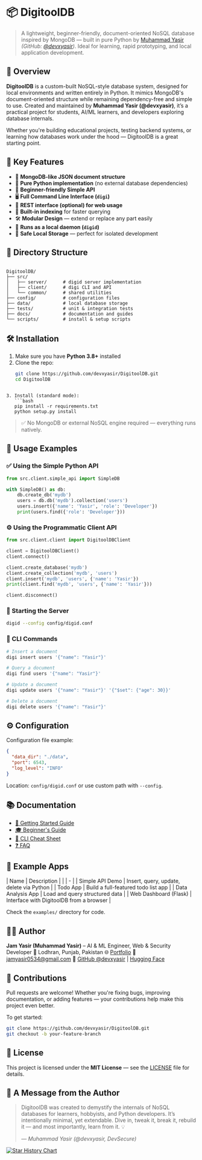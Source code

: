 # 📦 DigitoolDB

> A lightweight, beginner-friendly, document-oriented NoSQL database inspired by MongoDB — built in pure Python by [Muhammad Yasir](https://devsecure.netlify.app) *(GitHub: [@devxyasir](https://github.com/devxyasir))*. Ideal for learning, rapid prototyping, and local application development.

<!-- 
SEO Keywords:
devxyasir · Muhammad Yasir · AI Engineer · Machine Learning Engineer · Web Developer · Cybersecurity Developer · Python Projects · JavaScript Projects · FastAPI · NoSQL · DigitoolDB · Open Source · Portfolio devsecure.netlify.app · GitHub @devxyasir -->


## 🧠 Overview

**DigitoolDB** is a custom-built NoSQL-style database system, designed for local environments and written entirely in Python. It mimics MongoDB's document-oriented structure while remaining dependency-free and simple to use. Created and maintained by **Muhammad Yasir (@devxyasir)**, it’s a practical project for students, AI/ML learners, and developers exploring database internals.

Whether you're building educational projects, testing backend systems, or learning how databases work under the hood — DigitoolDB is a great starting point.



## 🚀 Key Features

- 📄 **MongoDB-like JSON document structure**
- 🐍 **Pure Python implementation** (no external database dependencies)
- 🧪 **Beginner-friendly Simple API**
- 🖥️ **Full Command Line Interface (`digi`)**
- 🧰 **REST interface (optional) for web usage**
- 🚀 **Built-in indexing** for faster querying
- 🛠️ **Modular Design** — extend or replace any part easily
- 💾 **Runs as a local daemon (`digid`)**
- 🔐 **Safe Local Storage** — perfect for isolated development



## 📁 Directory Structure

```

DigitoolDB/
├── src/
│   ├── server/      # digid server implementation
│   ├── client/      # digi CLI and API
│   └── common/      # shared utilities
├── config/          # configuration files
├── data/            # local database storage
├── tests/           # unit & integration tests
├── docs/            # documentation and guides
└── scripts/         # install & setup scripts

````



## 🛠 Installation

1. Make sure you have **Python 3.8+** installed
2. Clone the repo:
   ```bash
   git clone https://github.com/devxyasir/DigitoolDB.git
   cd DigitoolDB
````

3. Install (standard mode):
   ```bash
   pip install -r requirements.txt
   python setup.py install
````

> ✅ No MongoDB or external NoSQL engine required — everything runs natively.



## 🧪 Usage Examples

### ✅ Using the Simple Python API

```python
from src.client.simple_api import SimpleDB

with SimpleDB() as db:
    db.create_db('mydb')
    users = db.db('mydb').collection('users')
    users.insert({'name': 'Yasir', 'role': 'Developer'})
    print(users.find({'role': 'Developer'}))
```



### ⚙️ Using the Programmatic Client API

```python
from src.client.client import DigitoolDBClient

client = DigitoolDBClient()
client.connect()

client.create_database('mydb')
client.create_collection('mydb', 'users')
client.insert('mydb', 'users', {'name': 'Yasir'})
print(client.find('mydb', 'users', {'name': 'Yasir'}))

client.disconnect()
```



### 📡 Starting the Server

```bash
digid --config config/digid.conf
```



### 🧾 CLI Commands

```bash
# Insert a document
digi insert users '{"name": "Yasir"}'

# Query a document
digi find users '{"name": "Yasir"}'

# Update a document
digi update users '{"name": "Yasir"}' '{"$set": {"age": 30}}'

# Delete a document
digi delete users '{"name": "Yasir"}'
```



## ⚙️ Configuration

Configuration file example:

```json
{
  "data_dir": "./data",
  "port": 6543,
  "log_level": "INFO"
}
```

Location: `config/digid.conf` or use custom path with `--config`.



## 📚 Documentation

* [📘 Getting Started Guide](docs/getting_started.md)
* [🎓 Beginner's Guide](docs/beginners_guide.md)
* [📎 CLI Cheat Sheet](docs/cheat_sheet.md)
* [❓ FAQ](docs/faq.md)



## 🎉 Example Apps

| Name                  | Description                              |
|  | - |
| Simple API Demo       | Insert, query, update, delete via Python |
| Todo App              | Build a full-featured todo list app      |
| Data Analysis App     | Load and query structured data           |
| Web Dashboard (Flask) | Interface with DigitoolDB from a browser |

Check the `examples/` directory for code.



## 🧑‍💻 Author

**Jam Yasir (Muhammad Yasir)** – AI & ML Engineer, Web & Security Developer
📍 Lodhran, Punjab, Pakistan
🌐 [Portfolio](https://devsecure.netlify.app)
📧 [jamyasir0534@gmail.com](mailto:jamyasir0534@gmail.com)
🔗 [GitHub @devxyasir](https://github.com/devxyasir) | [Hugging Face](https://huggingface.co/devxyasir)



## 🤝 Contributions

Pull requests are welcome! Whether you're fixing bugs, improving documentation, or adding features — your contributions help make this project even better.

To get started:

```bash
git clone https://github.com/devxyasir/DigitoolDB.git
git checkout -b your-feature-branch
```



## 📜 License

This project is licensed under the **MIT License** — see the [LICENSE](LICENSE) file for details.



## 🙌 A Message from the Author

> DigitoolDB was created to demystify the internals of NoSQL databases for learners, hobbyists, and Python developers. It’s intentionally minimal, yet extendable. Dive in, tweak it, break it, rebuild it — and most importantly, learn from it. 💡
>
> — *Muhammad Yasir (@devxyasir, DevSecure)*

 [![Star History Chart](https://api.star-history.com/svg?repos=devxyasir/DigitoolDB&type=Date)](https://star-history.com/#devxyasir/DigitoolDB&Date)

